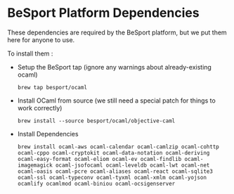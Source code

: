 BeSport Platform Dependencies
=============================

These dependencies are required by the BeSport platform, but we put them here for anyone to use.

To install them :

   * Setup the BeSport tap (ignore any warnings about already-existing ocaml)

         brew tap besport/ocaml

   * Install OCaml from source (we still need a special patch for things to work correctly)

         brew install --source besport/ocaml/objective-caml
    
   * Install Dependencies

         brew install ocaml-aws ocaml-calendar ocaml-camlzip ocaml-cohttp ocaml-cppo ocaml-cryptokit ocaml-data-notation ocaml-deriving ocaml-easy-format ocaml-eliom ocaml-ev ocaml-findlib ocaml-imagemagick ocaml-jsofocaml ocaml-leveldb ocaml-lwt ocaml-net ocaml-oasis ocaml-pcre ocaml-aliases ocaml-react ocaml-sqlite3 ocaml-ssl ocaml-typeconv ocaml-tyxml ocaml-xmlm ocaml-yojson ocamlify ocamlmod ocaml-biniou ocaml-ocsigenserver

